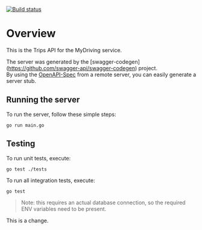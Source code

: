 [![Build status](https://dev.azure.com/hacker2otc/openhack-devops-team/_apis/build/status/openhack-devops-team-trips-CI)](https://dev.azure.com/hacker2otc/openhack-devops-team/_build/latest?definitionId=2)

# Overview

This is the Trips API for the MyDriving service.

The server was generated by the [swagger-codegen]
(https://github.com/swagger-api/swagger-codegen) project.  
By using the [OpenAPI-Spec](https://github.com/OAI/OpenAPI-Specification) from a remote server, you can easily generate a server stub.

## Running the server

To run the server, follow these simple steps:

```shell
go run main.go
```

## Testing

To run unit tests, execute:

```shell
go test ./tests
```

To run all integration tests, execute:

```shell
go test
```

> Note: this requires an actual database connection, so the required ENV variables need to be present.

This is a change.
